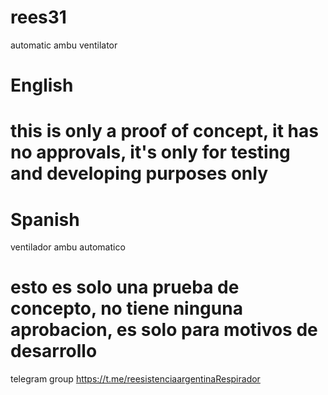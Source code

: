 # rees31
automatic ambu ventilator

# English
# this is only a proof of concept, it has no approvals, it's only for testing and developing purposes only


# Spanish
ventilador ambu automatico
# esto es solo una prueba de concepto, no tiene ninguna aprobacion, es solo para motivos de desarrollo


telegram group
https://t.me/reesistenciaargentinaRespirador
